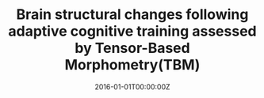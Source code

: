---
title: "Brain structural changes following adaptive cognitive training assessed by Tensor-Based Morphometry(TBM)"
authors:
- Roberto Colom
- Xue Hua
- Kenia Martínez
- Miguel Burgaleta
- Francisco J. Román
- Jeffrey L. Gunter
- Susana Carmona
- Susanne M. Jaeggi
- Paul M. Thompson
date: "2016-01-01T00:00:00Z"
doi: ""
publishDate: "2016-01-01T00:00:00Z"
publication_types: ["2"]
publication: "In *Neuropsychologia*"
tags:
- Otros
featured: false
links:
- name: Enlace al artículo
  url: https://www.sciencedirect.com/science/article/abs/pii/S0028393216302780
---